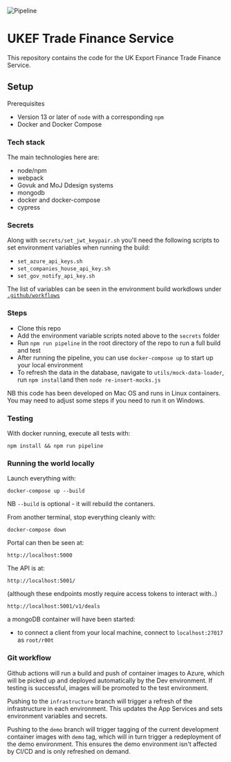 ![Pipeline](https://github.com/notbinary/dtfs2/workflows/Pipeline/badge.svg)
 
# UKEF Trade Finance Service

This repository contains the code for the UK Export Finance Trade Finance Service.

## Setup

Prerequisites

 * Version 13 or later of `node` with a corresponding `npm`
 * Docker and Docker Compose

### Tech stack

The main technologies here are:

 * node/npm
 * webpack
 * Govuk and MoJ Ddesign systems
 * mongodb
 * docker and docker-compose
 * cypress

### Secrets

Along with `secrets/set_jwt_keypair.sh` you'll need the following scripts to set environment variables when running the build:

 * `set_azure_api_keys.sh`
 * `set_companies_house_api_key.sh`
 * `set_gov_notify_api_key.sh`

The list of variables can be seen in the environment build workdlows under [`.github/workflows`](.github/workflows)

### Steps

 * Clone this repo
 * Add the environment variable scripts noted above to the `secrets` folder
 * Run `npm run pipeline` in the root directory of the repo to run a full build and test
 * After running the pipeline, you can use `docker-compose up` to start up your local environment
 * To refresh the data in the database, navigate to `utils/mock-data-loader`, run `npm install`and then `node re-insert-mocks.js`

NB this code has been developed on Mac OS and runs in Linux containers. You may need to adjust some steps if you need to run it on Windows.

### Testing

With docker running, execute all tests with:
```
npm install && npm run pipeline
```

### Running the world locally

Launch everything with:
```
docker-compose up --build
```

NB `--build` is optional - it will rebuild the contaners.

From another terminal, stop everything cleanly with:
```
docker-compose down
```

Portal can then be seen at:
```
http://localhost:5000
```

The API is at:
```
http://localhost:5001/
```
(although these endpoints mostly require access tokens to interact with..)
```
http://localhost:5001/v1/deals
```

a mongoDB container will have been started:
* to connect a client from your local machine, connect to `localhost:27017` as `root/r00t`


### Git workflow

Github actions will run a build and push of container images to Azure, which will be picked up and deployed automatically by the Dev environment. If testing is successful, images will be promoted to the test environment.

Pushing to the `infrastructure` branch will trigger a refresh of the infrastructure in each environment. This updates the App Services and sets environment variables and secrets.

Pushing to the `demo` branch will trigger tagging of the current development container images with `demo` tag, which will in turn trigger a redeployment of the demo environment. This ensures the demo environment isn't affected by CI/CD and is only refreshed on demand.



